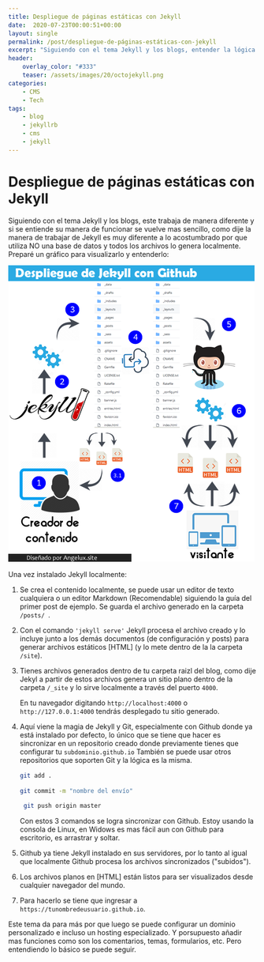 ```yaml
---
title: Despliegue de páginas estáticas con Jekyll
date:  2020-07-23T00:00:51+00:00
layout: single
permalink: /post/despliegue-de-páginas-estáticas-con-jekyll
excerpt: "Siguiendo con el tema Jekyll y los blogs, entender la lógica de funcionamiento de Jekyll"
header:
    overlay_color: "#333"
    teaser: /assets/images/20/octojekyll.png
categories: 
    - CMS
    - Tech
tags:
    - blog
    - jekyllrb
    - cms
    - jekyll
---
```




# Despliegue de páginas estáticas con Jekyll

Siguiendo con el tema Jekyll y los blogs, este trabaja de manera diferente y si se entiende su manera de funcionar se vuelve mas sencillo, como dije la manera de trabajar de Jekyll es muy diferente a lo acostumbrado por que utiliza NO una base de datos y todos los archivos lo genera localmente. Preparé un gráfico para visualizarlo y entenderlo:

![Despliegue de Jekyll con Github](/assets/images/20/jekyll_despliegue.png) 

Una vez instalado Jekyll localmente:

1. Se crea el contenido localmente, se puede usar un editor de texto cualquiera  o un editor Markdown (Recomendable) siguiendo la guía del primer post de ejemplo. Se guarda el archivo generado en la carpeta `/posts/ `.

2. Con el comando `'jekyll serve'` Jekyll procesa el archivo creado y lo incluye junto a los demás documentos (de configuración y posts) para generar archivos estáticos [HTML] (y lo mete dentro de la la carpeta `/site`).

3. Tienes archivos generados dentro de tu carpeta raizl del blog, como dije Jekyl a partir de estos archivos genera un sitio plano dentro de la carpeta `/_site` y lo sirve localmente a través del puerto `4000`.

   En tu navegador digitando `http://localhost:4000` o `http://127.0.0.1:4000` tendrás desplegado tu sitio generado.

4. Aquí viene la magia de Jekyll y Git, especialmente con Github donde ya está instalado por defecto, lo único que se tiene que hacer es sincronizar en un repositorio creado donde previamente tienes que configurar tu `subdominio.github.io` También se puede usar otros repositorios que soporten Git y la lógica es la misma.

   ```bash
   git add .
   ```

   ```bash
   git commit -m "nombre del envío"
   ```

   ```bash
    git push origin master
   ```

   

   Con estos 3 comandos se logra sincronizar con Github. Estoy usando la consola de Linux, en Widows es mas fácil aun con Github para escritorio, es arrastrar y soltar.

   

5. Github ya tiene Jekyll instalado en sus servidores, por lo tanto al igual que localmente Github procesa los archivos sincronizados ("subidos").

6. Los archivos planos en [HTML] están listos para ser visualizados desde cualquier navegador del mundo.

7. Para hacerlo se tiene que ingresar a `https://tunombredeusuario.github.io`.

Este tema da para más por que luego se puede configurar un dominio personalizado e incluso un hosting especializado. Y porsupuesto añadir mas funciones como son los comentarios, temas, formularios, etc. Pero entendiendo lo básico se puede seguir.